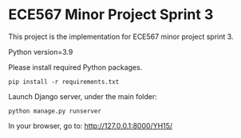 # ECE567 Minor Project Sprint 3

This project is the implementation for ECE567 minor project sprint 3.

Python version=3.9

Please install required Python packages.

```
pip install -r requirements.txt
```

Launch Django server, under the main folder:

```
python manage.py runserver
```

In your browser, go to:
http://127.0.0.1:8000/YH15/